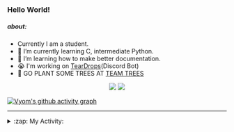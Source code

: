 ### Hello World!

##### about:
- Currently I am a student.
- 🌱 I’m currently learning C, intermediate Python.
- 🌱 I’m learning how to make better documentation.
- 😭 I'm working on [TearDrops](https://github.com/Vyvy-vi/TearDrops)(Discord Bot)
- 🌱 GO PLANT SOME TREES AT [TEAM TREES](https://teamtrees.org/)

<p align="center">
  <a href="https://twitter.com/Vyvy_viM"><img target="_blank" src="https://img.shields.io/badge/twitter%20@Vyvy_viM-0D95E8?style=for-the-badge&logo=twitter&logoColor=white"/></a> 
  <a href="https://vyvy-vi.github.io/portfolio"><img target="_blank" src="https://img.shields.io/badge/-I%27m_craving_for_open_source-green?style=for-the-badge&logo=github&logoColor=black"/></a> 
</p>

[![Vyom's github activity graph](https://activity-graph.herokuapp.com/graph?username=Vyvy-vi)](https://github.com/ashutosh00710/github-readme-activity-graph)

---
<details>
  <summary>:zap: My Activity:</summary>
  
<!--START_SECTION:waka-->
**I'm a Night 🦉** 

```text
🌞 Morning    39 commits     █░░░░░░░░░░░░░░░░░░░░░░░░   6.27% 
🌆 Daytime    133 commits    █████░░░░░░░░░░░░░░░░░░░░   21.38% 
🌃 Evening    231 commits    █████████░░░░░░░░░░░░░░░░   37.14% 
🌙 Night      219 commits    ████████░░░░░░░░░░░░░░░░░   35.21%

```
📅 **I'm Most Productive on Sunday** 

```text
Monday       71 commits     ██░░░░░░░░░░░░░░░░░░░░░░░   11.41% 
Tuesday      83 commits     ███░░░░░░░░░░░░░░░░░░░░░░   13.34% 
Wednesday    87 commits     ███░░░░░░░░░░░░░░░░░░░░░░   13.99% 
Thursday     79 commits     ███░░░░░░░░░░░░░░░░░░░░░░   12.7% 
Friday       56 commits     ██░░░░░░░░░░░░░░░░░░░░░░░   9.0% 
Saturday     85 commits     ███░░░░░░░░░░░░░░░░░░░░░░   13.67% 
Sunday       161 commits    ██████░░░░░░░░░░░░░░░░░░░   25.88%

```


📊 **This Week I Spent My Time On** 

```text
🔥 Editors: 
Vim                      5 hrs 49 mins       ████████████████░░░░░░░░░   65.6% 
VS Code                  3 hrs 3 mins        ████████░░░░░░░░░░░░░░░░░   34.4%

🐱‍💻 Projects: 
api                      4 hrs 9 mins        ███████████░░░░░░░░░░░░░░   46.79% 
uwus-online              2 hrs 32 mins       ███████░░░░░░░░░░░░░░░░░░   28.66% 
Shepherd-bot             1 hr 7 mins         ███░░░░░░░░░░░░░░░░░░░░░░   12.61% 
TEC-welcome-bot          23 mins             █░░░░░░░░░░░░░░░░░░░░░░░░   4.35% 
commclassroom            9 mins              ░░░░░░░░░░░░░░░░░░░░░░░░░   1.85%

```


 Last Updated on 28/09/2021
<!--END_SECTION:waka-->
</details>
